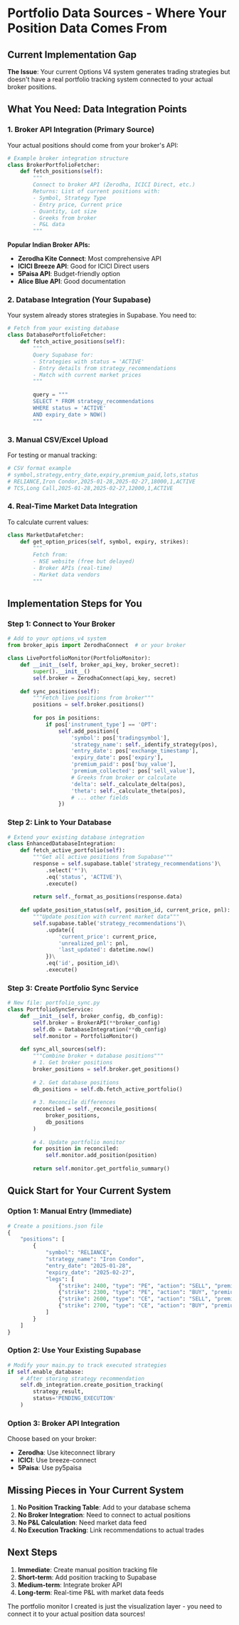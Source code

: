 # Portfolio Data Sources - Where Your Position Data Comes From

## Current Implementation Gap

**The Issue**: Your current Options V4 system generates trading strategies but doesn't have a real portfolio tracking system connected to your actual broker positions.

## What You Need: Data Integration Points

### 1. **Broker API Integration** (Primary Source)
Your actual positions should come from your broker's API:

```python
# Example broker integration structure
class BrokerPortfolioFetcher:
    def fetch_positions(self):
        """
        Connect to broker API (Zerodha, ICICI Direct, etc.)
        Returns: List of current positions with:
        - Symbol, Strategy Type
        - Entry price, Current price
        - Quantity, Lot size
        - Greeks from broker
        - P&L data
        """
```

**Popular Indian Broker APIs:**
- **Zerodha Kite Connect**: Most comprehensive API
- **ICICI Breeze API**: Good for ICICI Direct users
- **5Paisa API**: Budget-friendly option
- **Alice Blue API**: Good documentation

### 2. **Database Integration** (Your Supabase)
Your system already stores strategies in Supabase. You need to:

```python
# Fetch from your existing database
class DatabasePortfolioFetcher:
    def fetch_active_positions(self):
        """
        Query Supabase for:
        - Strategies with status = 'ACTIVE'
        - Entry details from strategy_recommendations
        - Match with current market prices
        """
        
        query = """
        SELECT * FROM strategy_recommendations 
        WHERE status = 'ACTIVE' 
        AND expiry_date > NOW()
        """
```

### 3. **Manual CSV/Excel Upload**
For testing or manual tracking:

```python
# CSV format example
# symbol,strategy,entry_date,expiry,premium_paid,lots,status
# RELIANCE,Iron Condor,2025-01-28,2025-02-27,18000,1,ACTIVE
# TCS,Long Call,2025-01-28,2025-02-27,12000,1,ACTIVE
```

### 4. **Real-Time Market Data Integration**
To calculate current values:

```python
class MarketDataFetcher:
    def get_option_prices(self, symbol, expiry, strikes):
        """
        Fetch from:
        - NSE website (free but delayed)
        - Broker APIs (real-time)
        - Market data vendors
        """
```

## Implementation Steps for You

### Step 1: Connect to Your Broker
```python
# Add to your options_v4 system
from broker_apis import ZerodhaConnect  # or your broker

class LivePortfolioMonitor(PortfolioMonitor):
    def __init__(self, broker_api_key, broker_secret):
        super().__init__()
        self.broker = ZerodhaConnect(api_key, secret)
    
    def sync_positions(self):
        """Fetch live positions from broker"""
        positions = self.broker.positions()
        
        for pos in positions:
            if pos['instrument_type'] == 'OPT':
                self.add_position({
                    'symbol': pos['tradingsymbol'],
                    'strategy_name': self._identify_strategy(pos),
                    'entry_date': pos['exchange_timestamp'],
                    'expiry_date': pos['expiry'],
                    'premium_paid': pos['buy_value'],
                    'premium_collected': pos['sell_value'],
                    # Greeks from broker or calculate
                    'delta': self._calculate_delta(pos),
                    'theta': self._calculate_theta(pos),
                    # ... other fields
                })
```

### Step 2: Link to Your Database
```python
# Extend your existing database integration
class EnhancedDatabaseIntegration:
    def fetch_active_portfolio(self):
        """Get all active positions from Supabase"""
        response = self.supabase.table('strategy_recommendations')\
            .select('*')\
            .eq('status', 'ACTIVE')\
            .execute()
        
        return self._format_as_positions(response.data)
    
    def update_position_status(self, position_id, current_price, pnl):
        """Update position with current market data"""
        self.supabase.table('strategy_recommendations')\
            .update({
                'current_price': current_price,
                'unrealized_pnl': pnl,
                'last_updated': datetime.now()
            })\
            .eq('id', position_id)\
            .execute()
```

### Step 3: Create Portfolio Sync Service
```python
# New file: portfolio_sync.py
class PortfolioSyncService:
    def __init__(self, broker_config, db_config):
        self.broker = BrokerAPI(**broker_config)
        self.db = DatabaseIntegration(**db_config)
        self.monitor = PortfolioMonitor()
    
    def sync_all_sources(self):
        """Combine broker + database positions"""
        # 1. Get broker positions
        broker_positions = self.broker.get_positions()
        
        # 2. Get database positions
        db_positions = self.db.fetch_active_portfolio()
        
        # 3. Reconcile differences
        reconciled = self._reconcile_positions(
            broker_positions, 
            db_positions
        )
        
        # 4. Update portfolio monitor
        for position in reconciled:
            self.monitor.add_position(position)
        
        return self.monitor.get_portfolio_summary()
```

## Quick Start for Your Current System

### Option 1: Manual Entry (Immediate)
```python
# Create a positions.json file
{
    "positions": [
        {
            "symbol": "RELIANCE",
            "strategy_name": "Iron Condor",
            "entry_date": "2025-01-28",
            "expiry_date": "2025-02-27",
            "legs": [
                {"strike": 2400, "type": "PE", "action": "SELL", "premium": 50},
                {"strike": 2300, "type": "PE", "action": "BUY", "premium": 20},
                {"strike": 2600, "type": "CE", "action": "SELL", "premium": 45},
                {"strike": 2700, "type": "CE", "action": "BUY", "premium": 15}
            ]
        }
    ]
}
```

### Option 2: Use Your Existing Supabase
```python
# Modify your main.py to track executed strategies
if self.enable_database:
    # After storing strategy recommendation
    self.db_integration.create_position_tracking(
        strategy_result,
        status='PENDING_EXECUTION'
    )
```

### Option 3: Broker API Integration
Choose based on your broker:
- **Zerodha**: Use kiteconnect library
- **ICICI**: Use breeze-connect
- **5Paisa**: Use py5paisa

## Missing Pieces in Your Current System

1. **No Position Tracking Table**: Add to your database schema
2. **No Broker Integration**: Need to connect to actual positions
3. **No P&L Calculation**: Need market data feed
4. **No Execution Tracking**: Link recommendations to actual trades

## Next Steps

1. **Immediate**: Create manual position tracking file
2. **Short-term**: Add position tracking to Supabase
3. **Medium-term**: Integrate broker API
4. **Long-term**: Real-time P&L with market data feeds

The portfolio monitor I created is just the visualization layer - you need to connect it to your actual position data sources!